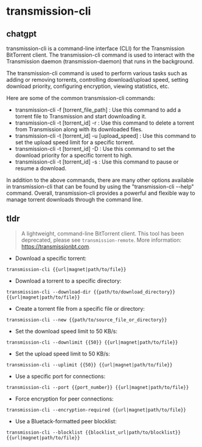 # transmission-cli 
## chatgpt 
transmission-cli is a command-line interface (CLI) for the Transmission BitTorrent client. The transmission-cli command is used to interact with the Transmission daemon (transmission-daemon) that runs in the background.

The transmission-cli command is used to perform various tasks such as adding or removing torrents, controlling download/upload speed, setting download priority, configuring encryption, viewing statistics, etc.

Here are some of the common transmission-cli commands:

- transmission-cli -f [torrent_file_path] : Use this command to add a torrent file to Transmission and start downloading it.
- transmission-cli -t [torrent_id] -r : Use this command to delete a torrent from Transmission along with its downloaded files.
- transmission-cli -t [torrent_id] -u [upload_speed] : Use this command to set the upload speed limit for a specific torrent.
- transmission-cli -t [torrent_id] -D : Use this command to set the download priority for a specific torrent to high.
- transmission-cli -t [torrent_id] -s : Use this command to pause or resume a download.

In addition to the above commands, there are many other options available in transmission-cli that can be found by using the "transmission-cli --help" command. Overall, transmission-cli provides a powerful and flexible way to manage torrent downloads through the command line. 

## tldr 
 
> A lightweight, command-line BitTorrent client.
> This tool has been deprecated, please see `transmission-remote`.
> More information: <https://transmissionbt.com>.

- Download a specific torrent:

`transmission-cli {{url|magnet|path/to/file}}`

- Download a torrent to a specific directory:

`transmission-cli --download-dir {{path/to/download_directory}} {{url|magnet|path/to/file}}`

- Create a torrent file from a specific file or directory:

`transmission-cli --new {{path/to/source_file_or_directory}}`

- Set the download speed limit to 50 KB/s:

`transmission-cli --downlimit {{50}} {{url|magnet|path/to/file}}`

- Set the upload speed limit to 50 KB/s:

`transmission-cli --uplimit {{50}} {{url|magnet|path/to/file}}`

- Use a specific port for connections:

`transmission-cli --port {{port_number}} {{url|magnet|path/to/file}}`

- Force encryption for peer connections:

`transmission-cli --encryption-required {{url|magnet|path/to/file}}`

- Use a Bluetack-formatted peer blocklist:

`transmission-cli --blocklist {{blocklist_url|path/to/blocklist}} {{url|magnet|path/to/file}}`

